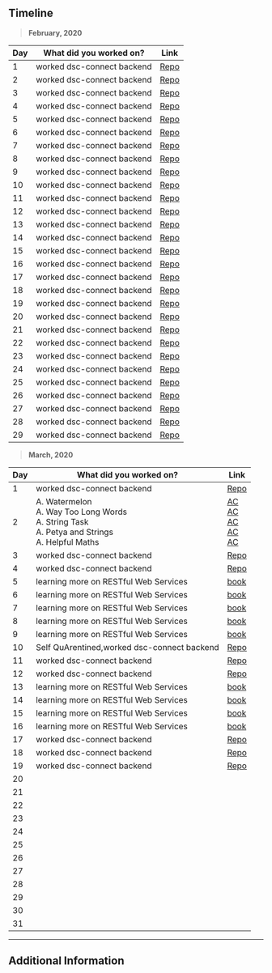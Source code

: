 ## Timeline

> **February, 2020**

|Day|What did you worked on?|Link|
|-------|------|--------|
|1|worked dsc-connect backend |[Repo](https://github.com/ShashankJaitly/dsc-connect)|
|2|worked dsc-connect backend |[Repo](https://github.com/ShashankJaitly/dsc-connect)|
|3|worked dsc-connect backend |[Repo](https://github.com/ShashankJaitly/dsc-connect)|
|4|worked dsc-connect backend |[Repo](https://github.com/ShashankJaitly/dsc-connect)|
|5|worked dsc-connect backend |[Repo](https://github.com/ShashankJaitly/dsc-connect)|
|6|worked dsc-connect backend |[Repo](https://github.com/ShashankJaitly/dsc-connect)|
|7|worked dsc-connect backend |[Repo](https://github.com/ShashankJaitly/dsc-connect)|
|8|worked dsc-connect backend |[Repo](https://github.com/ShashankJaitly/dsc-connect)|
|9|worked dsc-connect backend |[Repo](https://github.com/ShashankJaitly/dsc-connect)|
|10|worked dsc-connect backend |[Repo](https://github.com/ShashankJaitly/dsc-connect)|
|11|worked dsc-connect backend |[Repo](https://github.com/ShashankJaitly/dsc-connect)|
|12|worked dsc-connect backend |[Repo](https://github.com/ShashankJaitly/dsc-connect)|
|13|worked dsc-connect backend |[Repo](https://github.com/ShashankJaitly/dsc-connect)|
|14|worked dsc-connect backend |[Repo](https://github.com/ShashankJaitly/dsc-connect)|
|15|worked dsc-connect backend |[Repo](https://github.com/ShashankJaitly/dsc-connect)|
|16|worked dsc-connect backend |[Repo](https://github.com/ShashankJaitly/dsc-connect)|
|17|worked dsc-connect backend |[Repo](https://github.com/ShashankJaitly/dsc-connect)|
|18|worked dsc-connect backend |[Repo](https://github.com/ShashankJaitly/dsc-connect)|
|19|worked dsc-connect backend |[Repo](https://github.com/ShashankJaitly/dsc-connect)|
|20|worked dsc-connect backend |[Repo](https://github.com/ShashankJaitly/dsc-connect)|
|21|worked dsc-connect backend |[Repo](https://github.com/ShashankJaitly/dsc-connect)|
|22|worked dsc-connect backend |[Repo](https://github.com/ShashankJaitly/dsc-connect)|
|23|worked dsc-connect backend |[Repo](https://github.com/ShashankJaitly/dsc-connect)|
|24|worked dsc-connect backend |[Repo](https://github.com/ShashankJaitly/dsc-connect)|
|25|worked dsc-connect backend |[Repo](https://github.com/ShashankJaitly/dsc-connect)|
|26|worked dsc-connect backend |[Repo](https://github.com/ShashankJaitly/dsc-connect)|
|27|worked dsc-connect backend |[Repo](https://github.com/ShashankJaitly/dsc-connect)|
|28|worked dsc-connect backend |[Repo](https://github.com/ShashankJaitly/dsc-connect)|
|29|worked dsc-connect backend |[Repo](https://github.com/ShashankJaitly/dsc-connect)|

> **March, 2020**

|Day|What did you worked on?|Link|
|-------|------|--------|
|1|worked dsc-connect backend |[Repo](https://github.com/ShashankJaitly/dsc-connect)|
|2|A. Watermelon<br>A. Way Too Long Words<br>A. String Task<br>A. Petya and Strings<br>A. Helpful Maths|[AC](https://codeforces.com/contest/4/submission/72246033)<br>[AC](https://codeforces.com/contest/71/submission/72248533)<br>[AC](https://codeforces.com/contest/118/submission/72250435)<br>[AC](https://codeforces.com/contest/112/submission/72252406)<br>[AC](https://codeforces.com/contest/339/submission/72254898)<br>|
|3|worked dsc-connect backend |[Repo](https://github.com/ShashankJaitly/dsc-connect)|
|4|worked dsc-connect backend |[Repo](https://github.com/ShashankJaitly/dsc-connect)|
|5|learning more on RESTful Web Services|[book](https://drive.google.com/file/d/1Qb593iTfX0yFsNCyHQIEgs8NYVzOdXSk/view?usp=sharing)|
|6|learning more on RESTful Web Services|[book](https://drive.google.com/file/d/1Qb593iTfX0yFsNCyHQIEgs8NYVzOdXSk/view?usp=sharing)|
|7|learning more on RESTful Web Services|[book](https://drive.google.com/file/d/1Qb593iTfX0yFsNCyHQIEgs8NYVzOdXSk/view?usp=sharing)||
|8|learning more on RESTful Web Services|[book](https://drive.google.com/file/d/1Qb593iTfX0yFsNCyHQIEgs8NYVzOdXSk/view?usp=sharing)||
|9|learning more on RESTful Web Services|[book](https://drive.google.com/file/d/1Qb593iTfX0yFsNCyHQIEgs8NYVzOdXSk/view?usp=sharing)|
|10|Self QuArentined,worked dsc-connect backend |[Repo](https://github.com/ShashankJaitly/dsc-connect)|
|11|worked dsc-connect backend |[Repo](https://github.com/ShashankJaitly/dsc-connect)|
|12|worked dsc-connect backend |[Repo](https://github.com/ShashankJaitly/dsc-connect)|
|13|learning more on RESTful Web Services|[book](https://drive.google.com/file/d/1Qb593iTfX0yFsNCyHQIEgs8NYVzOdXSk/view?usp=sharing)|
|14|learning more on RESTful Web Services|[book](https://drive.google.com/file/d/1Qb593iTfX0yFsNCyHQIEgs8NYVzOdXSk/view?usp=sharing)|
|15|learning more on RESTful Web Services|[book](https://drive.google.com/file/d/1Qb593iTfX0yFsNCyHQIEgs8NYVzOdXSk/view?usp=sharing)|
|16|learning more on RESTful Web Services|[book](https://drive.google.com/file/d/1Qb593iTfX0yFsNCyHQIEgs8NYVzOdXSk/view?usp=sharing)|
|17|worked dsc-connect backend |[Repo](https://github.com/ShashankJaitly/dsc-connect)|
|18|worked dsc-connect backend |[Repo](https://github.com/ShashankJaitly/dsc-connect)|
|19|worked dsc-connect backend |[Repo](https://github.com/ShashankJaitly/dsc-connect)|
|20|||
|21|||
|22|||
|23|||
|24|||
|25|||
|26|||
|27|||
|28|||
|29|||
|30|||
|31|||



---

## Additional Information

